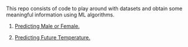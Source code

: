 This repo consists of code to play around with datasets and obtain some meaningful information using ML algorithms.

1) [Predicting Male or Female.](https://github.com/Zorro30/Playing_with_Datasets/blob/master/predicting_male_female.py)

2) [Predicting Future Temperature.](https://github.com/Zorro30/Playing_with_Datasets/blob/master/Predicting_future_temp.py)
